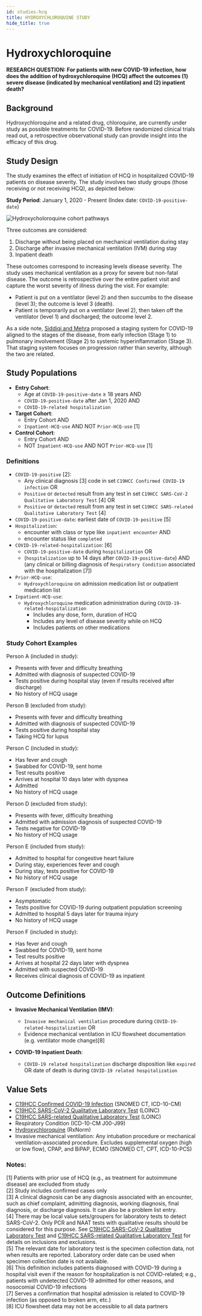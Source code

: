 ```yaml
---
id: studies-hcq
title: HYDROXYCHLOROQUINE STUDY
hide_title: true
---
```

# Hydroxychloroquine

**RESEARCH QUESTION: For patients with new COVID-19 infection, how does the addition of hydroxychloroquine (HCQ) affect the outcomes (1) severe disease (indicated by mechanical ventilation) and (2) inpatient death?**

## Background

Hydroxychloroquine and a related drug, chloroquine, are currently under study as possible treatments for COVID-19. Before randomized clinical trials read out, a retrospective observational study can provide insight into the efficacy of this drug.

## Study Design

The study examines the effect of initiation of HCQ in hospitalized COVID-19 patients on disease severity. The study involves two study groups (those receiving or not receiving HCQ), as depicted below:

**Study Period**: January 1, 2020 - Present (Index date: `COVID-19-positive-date`)

![Hydroxycholoroquine cohort pathways](hydroxy_cohorts.png)

Three outcomes are considered:

1. Discharge without being placed on mechanical ventilation during stay
2. Discharge after invasive mechanical ventilation (IVM) during stay
3. Inpatient death

These outcomes correspond to increasing levels disease severity. The study uses mechanical ventilation as a proxy for severe but non-fatal disease. The outcome is retrospective over the entire patient visit and capture the worst severity of illness during the visit. For example:

* Patient is put on a ventilator (level 2) and then succumbs to the disease (level 3); the outcome is level 3 (death).
* Patient is temporarily put on a ventilator (level 2), then taken off the ventilator (level 1) and discharged; the outcome level 2.

As a side note, [Siddiqi and Mehra](https://www.ncbi.nlm.nih.gov/pmc/articles/PMC7118652/) proposed a staging system for COVID-19 aligned to the stages of the disease, from early infection (Stage 1) to pulmonary involvement (Stage 2) to systemic hyperinflammation (Stage 3). That staging system focuses on progression rather than severity, although the two are related.

## Study Populations

* **Entry Cohort**:
  * Age at `COVID-19-positive-date` ≥ 18 years AND
  * `COVID-19-positive-date` after Jan 1, 2020 AND
  * `COVID-19-related hospitalization`
* **Target Cohort**:
  * Entry Cohort AND
  * `Inpatient-HCQ-use` AND NOT `Prior-HCQ-use` [1]
* **Control Cohort**:
  * Entry Cohort AND
  * NOT `Inpatient-HCQ-use` AND NOT `Prior-HCQ-use` [1]

### Definitions

* `COVID-19-positive` [2]:
  * Any clinical diagnosis [3] code in set `C19HCC Confirmed COVID-19 infection` OR
  * `Positive` or `detected` result from any test in set `C19HCC SARS-CoV-2 Qualitative Laboratory Test` [4] OR
  * `Positive` or `detected` result from any test in set `C19HCC SARS-related Qualitative Laboratory Test` [4]
* `COVID-19-positive-date`: earliest date of `COVID-19-positive` [5]
* `Hospitalization`:
  * encounter with class or type like `inpatient encounter` AND
  * encounter status like `completed`
* `COVID-19-related-hospitalization`: [6]
  * `COVID-19-positive-date` during `hospitalization` OR
  * (`hospitalization` up to 14 days after `COVID-19-positive-date`) AND (any clinical or billing diagnosis of `Respiratory Condition` associated with the hospitalization [7])
* `Prior-HCQ-use`:
  * `Hydroxychloroquine` on admission medication list or outpatient medication list
* `Inpatient-HCQ-use`:
  * `Hydroxychloroquine` medication administration during `COVID-19-related-hospitalization`
    * Includes any dose, form, duration of HCQ
    * Includes any level of disease severity while on HCQ
    * Includes patients on other medications

### Study Cohort Examples

Person A (included in study):
* Presents with fever and difficulty breathing
* Admitted with diagnosis of suspected COVID-19
* Tests positive during hospital stay (even if results received after discharge)
* No history of HCQ usage

Person B (excluded from study):
* Presents with fever and difficulty breathing
* Admitted with diagnosis of suspected COVID-19
* Tests positive during hospital stay
* Taking HCQ for lupus

Person C (included in study):
* Has fever and cough
* Swabbed for COVID-19, sent home
* Test results positive
* Arrives at hospital 10 days later with dyspnea
* Admitted
* No history of HCQ usage

Person D (excluded from study):
* Presents with fever, difficulty breathing
* Admitted with admission diagnosis of suspected COVID-19
* Tests negative for COVID-19
* No history of HCQ usage

Person E (included from study):
* Admitted to hospital for congestive heart failure
* During stay, experiences fever and cough
* During stay, tests positive for COVID-19
* No history of HCQ usage

Person F (excluded from study):
* Asymptomatic
* Tests positive for COVID-19 during outpatient population screening
* Admitted to hospital 5 days later for trauma injury
* No history of HCQ usage

Person F (included in study):
* Has fever and cough
* Swabbed for COVID-19, sent home
* Test results positive
* Arrives at hospital 22 days later with dyspnea
* Admitted with suspected COVID-19
* Receives clinical diagnosis of COVID-19 as inpatient

## Outcome Definitions

* **Invasive Mechanical Ventilation (IMV)**:
  * `Invasive mechanical ventilation` procedure during `COVID-19-related-hospitalization` OR
  * Evidence mechanical ventilation in ICU flowsheet documentation (e.g. ventilator mode change)[8]

* **COVID-19 Inpatient Death**:
  * `COVID-19 related hospitalization` discharge disposition like `expired` OR date of death is during `COVID-19 related hospitalization`

## Value Sets

* [C19HCC Confirmed COVID-19 Infection](https://vsac.nlm.nih.gov/valueset/2.16.840.1.113762.1.4.1032.117/definition) (SNOMED CT, ICD-10-CM)
* [C19HCC SARS-CoV-2 Qualitative Laboratory Test](https://vsac.nlm.nih.gov/valueset/2.16.840.1.113762.1.4.1032.109/definition) (LOINC)
* [C19HCC SARS-related Qualitative Laboratory Test](https://vsac.nlm.nih.gov/valueset/2.16.840.1.113762.1.4.1032.113/definition) (LOINC)
* Respiratory Condition (ICD-10-CM J00-J99)
* [Hydroxychloroquine](https://vsac.nlm.nih.gov/valueset/2.16.840.1.113883.3.1564.2220/definition) (RxNorm)
* Invasive mechanical ventilation: Any intubation procedure or mechanical ventilation-associated procedure. Excludes supplemental oxygen (high or low flow), CPAP, and BiPAP, ECMO (SNOMED CT, CPT, ICD-10-PCS)

### Notes:
[1] Patients with prior use of HCQ (e.g., as treatment for autoimmune disease) are excluded from study<br/>
[2] Study includes confirmed cases only<br/>
[3] A clinical diagnosis can be any diagnosis associated with an encounter, such as chief complaint, admitting diagnosis, working diagnosis, final diagnosis, or discharge diagnosis. It can also be a problem list entry.<br/>
[4] There may be local value sets/groupers for laboratory tests to detect SARS-CoV-2. Only PCR and NAAT tests with qualitative results should be considered for this purpose. See [C19HCC SARS-CoV-2 Qualitative Laboratory Test](https://vsac.nlm.nih.gov/valueset/2.16.840.1.113762.1.4.1032.109/definition) and [C19HCC SARS-related Qualitative Laboratory Test]() for details on inclusions and exclusions.<br/>
[5] The relevant date for laboratory test is the specimen collection data, not when results are reported. Laboratory order date can be used when specimen collection date is not available.<br/>
[6] This definition includes patients diagnosed with COVID-19 during a hospital visit even if the reason for hospitalization is not COVID-related; e.g., patients with undetected COVID-19 admitted for other reasons, and nosocomial COVID-19 infections ​<br/>
[7] Serves a confirmation that hospital admission is related to COVID-19 infection (as opposed to broken arm, etc.)<br/>
[8] ICU flowsheet data may not be accessible to all data partners
